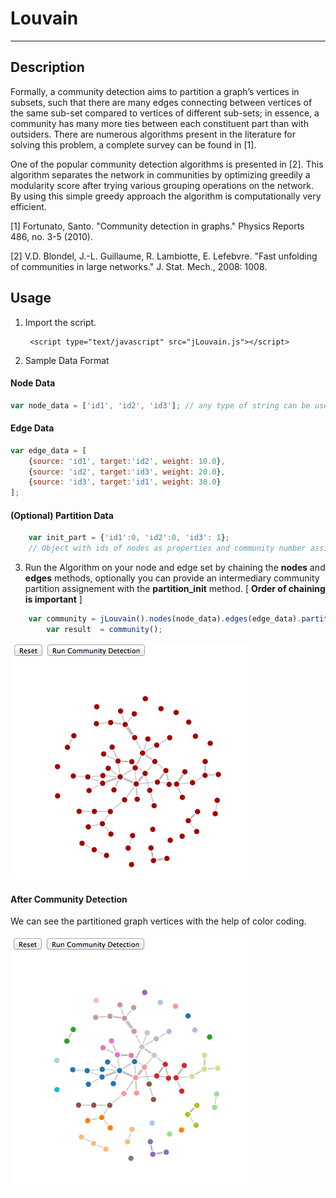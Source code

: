 # Louvain


---
## Description

Formally, a community detection aims to partition a graph’s vertices in subsets, such that there are many edges connecting between vertices of the same sub-set compared to vertices of different sub-sets; in essence, a community has many more ties between each constituent part than with outsiders. There are numerous algorithms present in the literature for solving this problem, a complete survey can be found in [1].  

One of the popular community detection algorithms is presented in [2]. This algorithm separates the network in communities by optimizing greedily a modularity score after trying various grouping operations on the network. By using this simple greedy approach the algorithm is computationally very efficient.

[1] Fortunato, Santo. "Community detection in graphs." Physics Reports 486, no. 3-5 (2010).


[2] V.D. Blondel, J.-L. Guillaume, R. Lambiotte, E. Lefebvre. "Fast unfolding of communities in large networks." J. Stat. Mech., 2008: 1008.

## Usage
1. Import the script.

		<script type="text/javascript" src="jLouvain.js"></script>
		
2. Sample Data Format
#### Node Data
```javascript
var node_data = ['id1', 'id2', 'id3']; // any type of string can be used as id
```
#### Edge Data
```javascript
var edge_data = [
	{source: 'id1', target:'id2', weight: 10.0},
	{source: 'id2', target:'id3', weight: 20.0}, 
	{source: 'id3', target:'id1', weight: 30.0}
];
```
#### (Optional) Partition Data
```javascript
	var init_part = {'id1':0, 'id2':0, 'id3': 1}; 
	// Object with ids of nodes as properties and community number assigned as value.
```
3. Run the Algorithm on your node and edge set by chaining the **nodes** and **edges** methods, optionally you can provide an intermediary community partition assignement with the **partition_init** method. [ **Order of chaining is important** ]
```javascript
	var community = jLouvain().nodes(node_data).edges(edge_data).partition_init(init_part);
    	var result  = community();
```
![](example/default.png)

#### After Community Detection

We can see the partitioned graph vertices with the help of color coding.

![](example/communities.png)

## 
